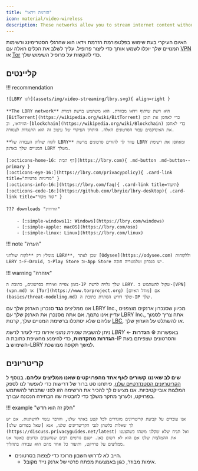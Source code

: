 ```yaml
---
title: "הזרמת וידאו"
icon: material/video-wireless
description: These networks allow you to stream internet content without building an advertising profile based on your interests.
---
```


האיום העיקרי בעת שימוש בפלטפורמת הזרמת וידאו הוא שהרגלי הסטרימינג ורשימות המנויים שלך יוכלו לשמש אותך כדי ליצור פרופיל. עליך לשלב את הכלים האלה עם [VPN](vpn.md) או [Tor](https://www.torproject.org/) כדי להקשות על פרופיל השימוש שלך.

## קליינטים

!!! recommendation

    ![LBRY לוגו](assets/img/video-streaming/lbry.svg){ align=right }
    
    **The LBRY network** היא רשת שיתוף וידאו מבוזרת. הוא משתמש ברשת דמוית [BitTorrent](https://wikipedia.org/wiki/BitTorrent) כדי לאחסן את תוכן הווידאו, וב-[blockchain](https://wikipedia.org/wiki/Blockchain) כדי לאחסן את האינדקסים עבור הסרטונים האלה. היתרון העיקרי של עיצוב זה הוא התנגדות לצנזורה.
    
    **לקוח שולחן העבודה של LBRY** עוזר לך להזרים סרטונים מרשת LBRY ומאחסן את רשימת המנויים שלך בארנק LBRY משלך.
    
    [:octicons-home-16: דף הבית](https://lbry.com){ .md-button .md-button--primary }
    [:octicons-eye-16:](https://lbry.com/privacypolicy){ .card-link title="מדיניות פרטיות" }
    [:octicons-info-16:](https://lbry.com/faq){ .card-link title=תיעוד}
    [:octicons-code-16:](https://github.com/lbryio/lbry-desktop){ .card-link title="קוד מקור" }
    
    ??? downloads "הורדות"
    
        - [:simple-windows11: Windows](https://lbry.com/windows)
        - [:simple-apple: macOS](https://lbry.com/osx)
        - [:simple-linux: Linux](https://lbry.com/linux)

!!! note "הערה"

    מומלץ רק **לקוח שולחני LBRY**, שכן לאתר [Odysee](https://odysee.com) וללקוחות LBRY ב-F-Droid, ב-Play Store וב-App Store יש סנכרון וטלמטריה חובה.

!!! warning "אזהרה"

    בזמן צפייה ואירוח בסרטונים, כתובת ה-IP שלך גלויה לרשת LBRY. שקול להשתמש ב-[VPN](vpn.md) או [Tor](https://www.torproject.org) אם [מודל האיום](basics/threat-modeling.md) שלך דורש הסתרת כתובת ה-IP שלך.

אנו ממליצים **נגד** סנכרון הארנק שלך עם LBRY Inc., מכיוון שסנכרון ארנקים מוצפנים עדיין אינו נתמך. אם אתה מסנכרן את הארנק שלך עם LBRY Inc., אתה צריך לסמוך עליהם שלא יסתכלו ברשימת המנויים שלך, קרנות [LBC](https://lbry.com/faq/earn-credits), או להשתלט על הערוץ שלך.

ניתן להשבית *שמירת נתוני אירוח כדי לעזור לרשת LBRY* באפשרות :gear: **הגדרות** ← **הגדרות מתקדמות**, כדי להימנע מחשיפת כתובת ה-IP והסרטונים שצפיתם בעת השימוש ב-LBRY למשך תקופה ממושכת.

## קריטריונים

**שים לב שאיננו קשורים לאף אחד מהפרויקטים שאנו ממליצים עליהם.** בנוסף ל [הקריטריונים הסטנדרטיים שלנו](about/criteria.md), פיתחנו סט ברור של דרישות כדי לאפשר לנו לספק המלצות אובייקטיביות. אנו מציעים לך להכיר את הרשימה הזו לפני שתבחר להשתמש בפרויקט, ולערוך מחקר משלך כדי להבטיח שזו הבחירה הנכונה עבורך.

!!! example "חלק זה הוא חדש"

    אנו עובדים על קביעת קריטריונים מוגדרים לכל קטע באתר שלנו, והדבר עשוי להשתנות. אם יש לך שאלות כלשהן לגבי הקריטריונים שלנו, אנא [שאל בפורום שלנו](https://discuss.privacyguides.net/latest) ואל תניח שלא שקלנו משהו כשהצענו את ההמלצות שלנו אם הוא לא רשום כאן. ישנם גורמים רבים שנחשבים ונדונים כאשר אנו ממליצים על פרויקט, ותיעוד כל אחד מהם הוא עבודה בתהליך.

- חייב לא לדרוש חשבון מרוכז כדי לצפות בסרטונים.
    - אימות מבוזר, כגון באמצעות מפתח פרטי של ארנק נייד מקובל.
